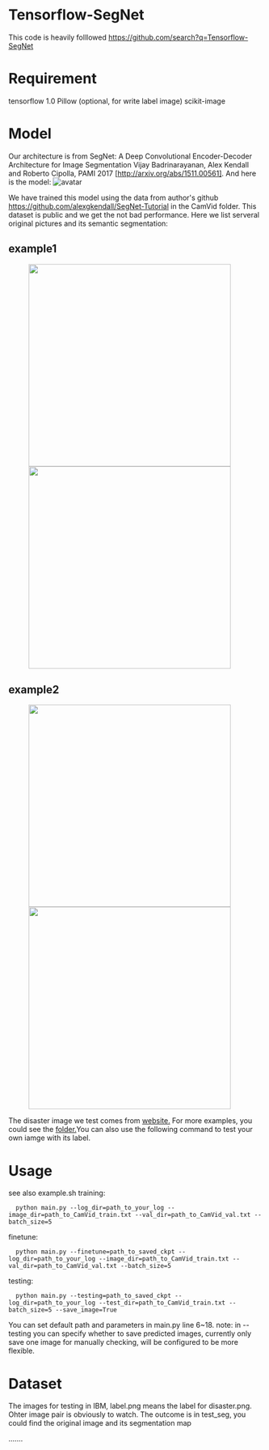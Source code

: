 # Tensorflow-SegNet
This code is heavily folllowed  https://github.com/search?q=Tensorflow-SegNet

# Requirement
tensorflow 1.0
Pillow (optional, for write label image)
scikit-image

# Model
Our architecture is from SegNet: A Deep Convolutional Encoder-Decoder Architecture for Image Segmentation Vijay Badrinarayanan, Alex Kendall and Roberto Cipolla, PAMI 2017 [http://arxiv.org/abs/1511.00561]. And here is the model:
![avatar](../PRM/architecture.png)

We have trained this model using the data from author's github https://github.com/alexgkendall/SegNet-Tutorial in the CamVid folder. This dataset is public and we get the not bad performance. Here we list serveral original pictures and its semantic segmentation:

## example1
<figure>
    <img src="./test_seg/0001TP_008550.png"width=400/>
    <img src="./test_seg/test1.png"width=400/>
</figure>

## example2
<figure>
    <img src="./test_seg/0001TP_008880.png"width=400/>
    <img src="./test_seg/test12.png"width=400/>
</figure>

The disaster image we test comes from [website.](https://image.baidu.com/)
For more examples, you could see the [folder.](https://github.com/smileformylove/Post-disaster-rescue-assessment-support-system/tree/master/Tensorflow-SegNet/test_seg)You can also use the following command to test your own iamge with its label.

# Usage
see also example.sh
training:
```
  python main.py --log_dir=path_to_your_log --image_dir=path_to_CamVid_train.txt --val_dir=path_to_CamVid_val.txt --batch_size=5
```
finetune:
```
  python main.py --finetune=path_to_saved_ckpt --log_dir=path_to_your_log --image_dir=path_to_CamVid_train.txt --val_dir=path_to_CamVid_val.txt --batch_size=5
```
testing:
```
  python main.py --testing=path_to_saved_ckpt --log_dir=path_to_your_log --test_dir=path_to_CamVid_train.txt --batch_size=5 --save_image=True
```
You can set default path and parameters in main.py line 6~18.
note: in --testing you can specify whether to save predicted images, currently only save one image
for manually checking, will be configured to be more flexible.

# Dataset
The images for testing in IBM, label.png means the label for disaster.png. Ohter image pair is obviously to watch.
The outcome is in test_seg, you could find the original image and its segmentation map

.......

